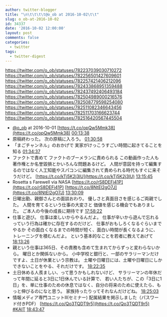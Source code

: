 ```yaml
---
author: twitter-blogger
title: "\n\t\t\t\t@o_ob at 2016-10-02\t\t"
slug: o_ob-at-2016-10-02
id: 34337
date: '2016-10-02 12:00:00'
layout: post
comments: false
categories:
  - twitter
tags:
  - twitter-digest
---
```


https://twitter.com/o_ob/statuses/782237039030710272 https://twitter.com/o_ob/statuses/782256501427609601 https://twitter.com/o_ob/statuses/782257421406212096 https://twitter.com/o_ob/statuses/782433868951359488 https://twitter.com/o_ob/statuses/782437492406493184 https://twitter.com/o_ob/statuses/782504989000216576 https://twitter.com/o_ob/statuses/782508779598254080 https://twitter.com/o_ob/statuses/782511082346643456 https://twitter.com/o_ob/statuses/782511703166623744 https://twitter.com/o_ob/statuses/782516420567445504  

*   [@o_ob](https://twitter.com/o_ob) at 2016-10-01 [https://t.co/opQw5Mmk38](https://t.co/opQw5Mmk38) [00:13:38](https://twitter.com/o_ob/statuses/782237039030710272)
*   原稿終わった。 次の原稿に入ろう。 [01:30:58](https://twitter.com/o_ob/statuses/782256501427609601)
*   「まごチャンネル」のおかげで 実家がけっこうすごい時間に起きてることを知る [01:34:37](https://twitter.com/o_ob/statuses/782257421406212096)
*   ファクトで責めて ファクトのブーメランに責められる この動画作った人も著作権とか名誉毀損とかいろんな問題あるけど。 人間が意図を持って編集するのではなく人工知能やスパコンに編集されて責められる時代もすぐに来そうだけど。 [https://t.co/kTj5K2j3lU](https://t.co/kTj5K2j3lU) [13:15:45](https://twitter.com/o_ob/statuses/782433868951359488)
*   Rosetta s Farewell via NASA [https://t.co/rS8DEFi41P](https://t.co/rS8DEFi41P) [https://t.co/8NtEl2gO7J](https://t.co/8NtEl2gO7J) [13:30:09](https://twitter.com/o_ob/statuses/782437492406493184)
*   日曜出勤、親御さんとの面談おわり。 優しさと真面目さを感じるご両親でした。 人間を育てるという仕事の大変さと 価値を感じる機会でもありました。 ご本人の今後の成長に期待です [17:58:22](https://twitter.com/o_ob/statuses/782504989000216576)
*   仕事と遊び。 仕事は楽しいからやるんだよ。 仕事が辛いから遊んで忘れるっていう行為は確かに存在するのだけど、 仕事がおもしろくなるぐらいまでやるか その面白くなるまでの時間が短く、面白い時間が長くなるように、 トレーニングを積むんだよ。 という基本的なことを若者に教えてあげて [18:13:26](https://twitter.com/o_ob/statuses/782508779598254080)
*   親という仕事は365日、その責務も含めて生まれてからずっと変わらないから。 曜日とか関係ないから。 小中学校と銀行と、一部のサラリーマンだけですよ、土日が休業という宗教は。 土曜や日曜日には、土曜や日曜日にしかできないことをやる、それだけです。 [18:22:35](https://twitter.com/o_ob/statuses/782511082346643456)
*   土日休める人羨ましい、って思うかもしれないけど、 サラリーマンの年休だって年間に延ると3日に1日休んでいる計算で、 若い人たちが、この「3日に1日」を、単に仕事のための休息ではなく、自分の将来のために使えたら、もっと伸びるのになと思う。 家族持ったりってそれなんだけどね。 [18:25:03](https://twitter.com/o_ob/statuses/782511703166623744)
*   情報メディア専門ユニットII(セミナー) 配属結果を掲示しました（パスワード付きPDF） [https://t.co/Qo3TQDT9r5](https://t.co/Qo3TQDT9r5) [#KAIT](https://twitter.com/search?q=%23KAIT&src=hash) [18:43:47](https://twitter.com/o_ob/statuses/782516420567445504)